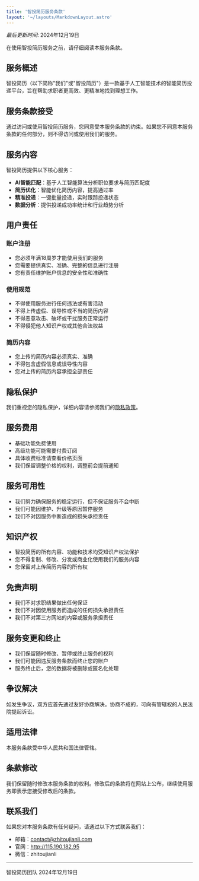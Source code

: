 ```yaml
---
title: '智投简历服务条款'
layout: '~/layouts/MarkdownLayout.astro'
---
```


_最后更新时间_: 2024年12月19日

在使用智投简历服务之前，请仔细阅读本服务条款。

## 服务概述

智投简历（以下简称"我们"或"智投简历"）是一款基于人工智能技术的智能简历投递平台，旨在帮助求职者更高效、更精准地找到理想工作。

## 服务条款接受

通过访问或使用智投简历服务，您同意受本服务条款的约束。如果您不同意本服务条款的任何部分，则不得访问或使用我们的服务。

## 服务内容

智投简历提供以下核心服务：

- **AI智能匹配**：基于人工智能算法分析职位要求与简历匹配度
- **简历优化**：智能优化简历内容，提高通过率
- **精准投递**：一键批量投递，实时跟踪投递状态
- **数据分析**：提供投递成功率统计和行业趋势分析

## 用户责任

### 账户注册
- 您必须年满18周岁才能使用我们的服务
- 您需要提供真实、准确、完整的信息进行注册
- 您有责任维护账户信息的安全性和准确性

### 使用规范
- 不得使用服务进行任何违法或有害活动
- 不得上传虚假、误导性或不当的简历内容
- 不得恶意攻击、破坏或干扰服务正常运行
- 不得侵犯他人知识产权或其他合法权益

### 简历内容
- 您上传的简历内容必须真实、准确
- 不得包含虚假信息或误导性内容
- 您对上传的简历内容承担全部责任

## 隐私保护

我们重视您的隐私保护，详细内容请参阅我们的[隐私政策](/privacy)。

## 服务费用

- 基础功能免费使用
- 高级功能可能需要付费订阅
- 具体收费标准请查看价格页面
- 我们保留调整价格的权利，调整前会提前通知

## 服务可用性

- 我们努力确保服务的稳定运行，但不保证服务不会中断
- 我们可能因维护、升级等原因暂停服务
- 我们不对因服务中断造成的损失承担责任

## 知识产权

- 智投简历的所有内容、功能和技术均受知识产权法保护
- 您不得复制、修改、分发或商业化使用我们的服务内容
- 您保留对上传简历内容的所有权

## 免责声明

- 我们不对求职结果做出任何保证
- 我们不对因使用服务而造成的任何损失承担责任
- 我们不对第三方网站的内容或服务承担责任

## 服务变更和终止

- 我们保留随时修改、暂停或终止服务的权利
- 我们可能因违反服务条款而终止您的账户
- 服务终止后，您的数据将被删除或匿名化处理

## 争议解决

如发生争议，双方应首先通过友好协商解决。协商不成的，可向有管辖权的人民法院提起诉讼。

## 适用法律

本服务条款受中华人民共和国法律管辖。

## 条款修改

我们保留随时修改本服务条款的权利。修改后的条款将在网站上公布，继续使用服务即表示您接受修改后的条款。

## 联系我们

如果您对本服务条款有任何疑问，请通过以下方式联系我们：

- 邮箱：contact@zhitoujianli.com
- 官网：http://115.190.182.95
- 微信：zhitoujianli

---

智投简历团队
2024年12月19日
